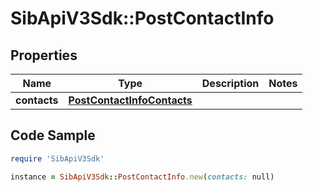 # SibApiV3Sdk::PostContactInfo

## Properties

Name | Type | Description | Notes
------------ | ------------- | ------------- | -------------
**contacts** | [**PostContactInfoContacts**](PostContactInfoContacts.md) |  | 

## Code Sample

```ruby
require 'SibApiV3Sdk'

instance = SibApiV3Sdk::PostContactInfo.new(contacts: null)
```


